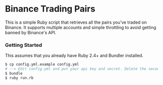 # Binance Trading Pairs

This is a simple Ruby script that retrieves all the pairs you've traded on Binance. It supports multiple accounts and simple throttling to avoid getting banned by Binance's API.

### Getting Started

This assumes that you already have Ruby 2.4+ and Bundler installed.

```bash
$ cp config.yml.example config.yml
# --> Edit config.yml and put your api key and secret. Delete the second account if not needed.
$ bundle
$ ruby run.rb
```
